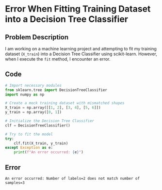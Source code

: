 # Error When Fitting Training Dataset into a Decision Tree Classifier

## Problem Description

I am working on a machine learning project and attempting to fit my training dataset (`X_train`) into a Decision Tree Classifier using scikit-learn. However, when I execute the `fit` method, I encounter an error.

## Code

```python
# Import necessary modules
from sklearn.tree import DecisionTreeClassifier
import numpy as np

# Create a mock training dataset with mismatched shapes
X_train = np.array([[1, 2], [3, 4], [5, 6]])
y_train = np.array([0, 1])

# Initialize the Decision Tree Classifier
clf = DecisionTreeClassifier()

# Try to fit the model
try:
    clf.fit(X_train, y_train)
except Exception as e:
    print(f"An error occurred: {e}")
```

## Error
```
An error occurred: Number of labels=2 does not match number of samples=3
```
